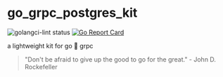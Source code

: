 # go_grpc_postgres_kit

![golangci-lint status](https://github.com/103cuong/go_grpc_postgres_kit/workflows/golangci-lint/badge.svg)
[![Go Report Card](https://goreportcard.com/badge/github.com/103cuong/go_grpc_postgres_kit)](https://goreportcard.com/report/github.com/103cuong/go_grpc_postgres_kit)

a lightweight kit for go 💅 grpc


<!-- INSPIRATIONAL_QUOTE_START -->
> "Don't be afraid to give up the good to go for the great." - John D. Rockefeller
<!-- INSPIRATIONAL_QUOTE_END -->
